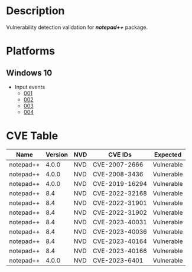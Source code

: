 # Description

Vulnerability detection validation for **_notepad++_** package.

# Platforms

## Windows 10

- Input events
  - [001](input_001.json)
  - [002](input_002.json)
  - [003](input_003.json)
  - [004](input_004.json)

# CVE Table

| Name      | Version | NVD | CVE IDs          | Expected       |
| --------- | ------- | --- | ---------------- | -------------- |
| notepad++ | 4.0.0   | NVD |  CVE-2007-2666   | Vulnerable     |
| notepad++ | 4.0.0   | NVD |  CVE-2008-3436   | Vulnerable     |
| notepad++ | 4.0.0   | NVD |  CVE-2019-16294  | Vulnerable     |
| notepad++ | 8.4     | NVD |  CVE-2022-32168  | Vulnerable     |
| notepad++ | 8.4     | NVD |  CVE-2022-31901  | Vulnerable     |
| notepad++ | 8.4     | NVD |  CVE-2022-31902  | Vulnerable     |
| notepad++ | 8.4     | NVD |  CVE-2023-40031  | Vulnerable     |
| notepad++ | 8.4     | NVD |  CVE-2023-40036  | Vulnerable     |
| notepad++ | 8.4     | NVD |  CVE-2023-40164  | Vulnerable     |
| notepad++ | 8.4     | NVD |  CVE-2023-40166  | Vulnerable     |
| notepad++ | 4.0.0   | NVD |  CVE-2023-6401   | Vulnerable     |

